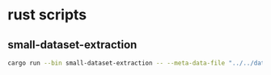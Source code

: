 # rust scripts

## small-dataset-extraction

```sh
cargo run --bin small-dataset-extraction -- --meta-data-file "../../datasets/data/shapenet/meta/train_tf.txt" --out-file "./out.txt"
```
